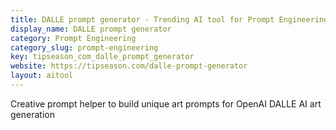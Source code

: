 ```yaml
---
title: DALLE prompt generator - Trending AI tool for Prompt Engineering
display_name: DALLE prompt generator
category: Prompt Engineering
category_slug: prompt-engineering
key: tipseason_com_dalle_prompt_generator
website: https://tipseason.com/dalle-prompt-generator
layout: aitool
---
```


Creative prompt helper to build unique art prompts for OpenAI DALLE AI art generation
